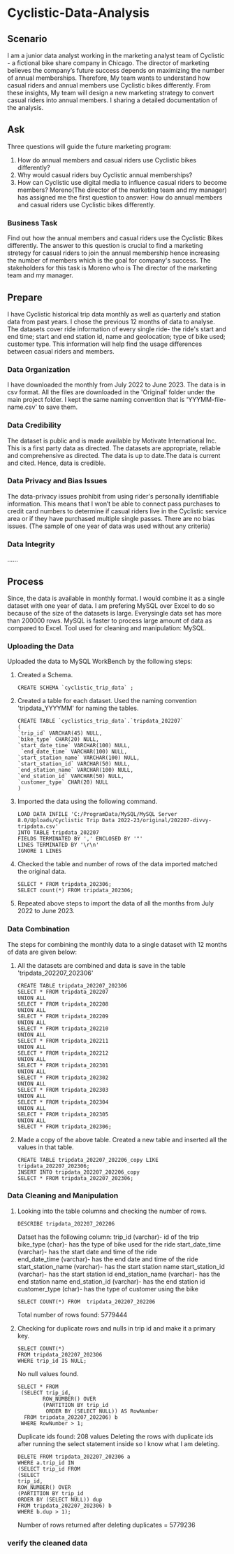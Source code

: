 # Cyclistic-Data-Analysis
## Scenario
I am a junior data analyst working in the marketing analyst team of Cyclistic - a fictional bike share company in Chicago. The director of marketing believes the company’s future success depends on maximizing the number of annual memberships. Therefore, My team wants to understand how casual riders and annual members use Cyclistic bikes differently. From these insights, My team will design a new marketing strategy to convert casual riders into annual members. I sharing a detailed documentation of the analysis.
## Ask
Three questions will guide the future marketing program:
1. How do annual members and casual riders use Cyclistic bikes differently?
2. Why would casual riders buy Cyclistic annual memberships?
3. How can Cyclistic use digital media to influence casual riders to become members?
Moreno(The director of the marketing team and my manager) has assigned me the first question to answer: How do annual members and casual riders use Cyclistic bikes differently.
### Business Task
Find out how the annual members and casual riders use the Cyclistic Bikes differently. The answer to this question is crucial to find a marketing stretegy for casual riders to join the annual membership hence increasing the number of members which is the goal for company's success. The stakeholders for this task is Moreno who is The director of the marketing team and my manager.

## Prepare
I have Cyclistic historical trip data monthly as well as quarterly and station data from past years. I chose the previous 12 months of data to analyse. The datasets cover ride information of every single ride- the ride's start and end time; start and end station id, name and geolocation; type of bike used; customer type. This information will help find the usage differences between casual riders and members.
### Data Organization
I have downloaded the monthly from July 2022 to June 2023. The data is in csv format. All the files are downloaded in the 'Original' folder under the main project folder. I kept the same naming convention that is 'YYYMM-file-name.csv' to save them.

### Data Credibility
The dataset is public and is made available by Motivate International Inc. This is a first party data as directed. The datasets are appropriate, reliable and comprehensive as directed. The data is up to date.The data is current and cited. Hence, data is credible.

### Data Privacy and Bias Issues
The data-privacy issues prohibit from using rider's personally identifiable information. This means that
I won’t be able to connect pass purchases to credit card numbers to determine if casual riders live in the Cyclistic service area or if they have purchased multiple single passes. There are no bias issues. (The sample of one year of data was used without any criteria)
### Data Integrity
......
## Process
Since, the data is available in monthly format. I would combine it as a single dataset with one year of data. I am prefering MySQL over Excel to do so because of the size of the datasets is large. Everysingle data set has more than 200000 rows. MySQL is faster to process large amount of data as compared to Excel.
Tool used for cleaning and manipulation: MySQL.
### Uploading the Data
Uploaded the data to MySQL WorkBench by the following steps:
1. Created a Schema.
   ```
   CREATE SCHEMA `cyclistic_trip_data` ;
   ```
2. Created a table for each dataset. Used the 
   naming convention 'tripdata_YYYYMM' for naming the tables.
   ```
   CREATE TABLE `cyclistics_trip_data`.`tripdata_202207`
   (
   `trip_id` VARCHAR(45) NULL,
   `bike_type` CHAR(20) NULL,
   `start_date_time` VARCHAR(100) NULL,
    `end_date_time` VARCHAR(100) NULL,
   `start_station_name` VARCHAR(100) NULL,
   `start_station_id` VARCHAR(50) NULL,
   `end_station_name` VARCHAR(100) NULL,
   `end_station_id` VARCHAR(50) NULL,
   `customer_type` CHAR(20) NULL
   )		
   ```
3. Imported the data using the following command.
   ```
   LOAD DATA INFILE 'C:/ProgramData/MySQL/MySQL Server 8.0/Uploads/Cyclistic Trip Data 2022-23/original/202207-divvy- 
   tripdata.csv'
   INTO TABLE tripdata_202207
   FIELDS TERMINATED BY ',' ENCLOSED BY '"'
   LINES TERMINATED BY '\r\n'
   IGNORE 1 LINES
   ```
4. Checked the table and number of rows of the data imported matched the original data.
   ```
   SELECT * FROM tripdata_202306;
   SELECT count(*) FROM tripdata_202306;
   ```
5. Repeated above steps to import the data of all the months from July 2022 to June 2023.

### Data Combination
The steps for combining the monthly data to a single dataset with 12 months of data are given below:
1. All the datasets are combined and data is save in the table 'tripdata_202207_202306'
   ```
   CREATE TABLE tripdata_202207_202306
   SELECT * FROM tripdata_202207
   UNION ALL
   SELECT * FROM tripdata_202208
   UNION ALL
   SELECT * FROM tripdata_202209
   UNION ALL
   SELECT * FROM tripdata_202210
   UNION ALL
   SELECT * FROM tripdata_202211
   UNION ALL
   SELECT * FROM tripdata_202212
   UNION ALL
   SELECT * FROM tripdata_202301
   UNION ALL
   SELECT * FROM tripdata_202302
   UNION ALL
   SELECT * FROM tripdata_202303
   UNION ALL
   SELECT * FROM tripdata_202304
   UNION ALL
   SELECT * FROM tripdata_202305
   UNION ALL
   SELECT * FROM tripdata_202306;
   ```
2. Made a copy of the above table. Created a new table and inserted all the values in that table.
   ```
   CREATE TABLE tripdata_202207_202206_copy LIKE tripdata_202207_202306;
   INSERT INTO tripdata_202207_202206_copy 
   SELECT * FROM tripdata_202207_202306;
   ```

### Data Cleaning and Manipulation
1. Looking into the table columns and checking the number of rows.
   ```
   DESCRIBE tripdata_202207_202206
   ```
   Datset has the following column:
   trip_id (varchar)- id of the trip
   bike_type (char)- has the type of bike used for the ride	
   start_date_time (varchar)- has the start date and time of the ride	
   end_date_time	(varchar)- has the end date and time of the ride	
   start_station_name	(varchar)- has the start station name
   start_station_id	(varchar)- has the start station id
   end_station_name	(varchar)- has the end station name
   end_station_id	(varchar)- has the end station id
   customer_type	(char)- has the type of customer using the bike

   ```
   SELECT COUNT(*) FROM  tripdata_202207_202206
   ```
   Total number of rows found: 5779444
2. Checking for duplicate rows and nulls in trip id and make it a primary key.
   ```
   SELECT COUNT(*) 
   FROM tripdata_202207_202306 
   WHERE trip_id IS NULL;
   ```
   No null values found.
   ```
   SELECT * FROM
	(SELECT trip_id, 
           ROW_NUMBER() OVER
           (PARTITION BY trip_id 
            ORDER BY (SELECT NULL)) AS RowNumber
	 FROM tripdata_202207_202206) b
    WHERE RowNumber > 1;
    ```    
    Duplicate ids found: 208 values
    Deleting the rows with duplicate ids after running the select statement inside so I know what I am deleting.
    ```
    DELETE FROM tripdata_202207_202306 a
    WHERE a.trip_id IN
    (SELECT trip_id FROM
    (SELECT
    trip_id,
    ROW_NUMBER() OVER
    (PARTITION BY trip_id 
    ORDER BY (SELECT NULL)) dup
    FROM tripdata_202207_202306) b
    WHERE b.dup > 1);
    ```
    Number of rows returned after deleting duplicates = 5779236


### verify the cleaned data
